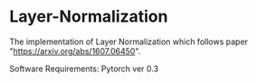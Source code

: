 # Layer-Normalization
The implementation of Layer Normalization which follows paper "https://arxiv.org/abs/1607.06450".

Software Requirements: Pytorch ver 0.3

